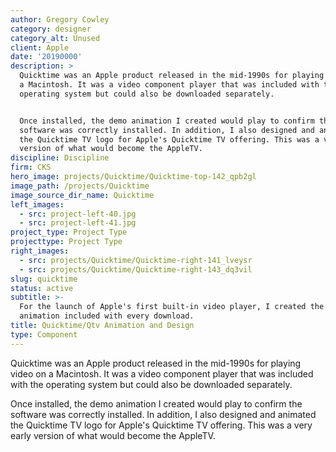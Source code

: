 ```yaml
---
author: Gregory Cowley
category: designer
category_alt: Unused
client: Apple
date: '20190000'
description: >
  Quicktime was an Apple product released in the mid-1990s for playing video on
  a Macintosh. It was a video component player that was included with the
  operating system but could also be downloaded separately.


  Once installed, the demo animation I created would play to confirm the
  software was correctly installed. In addition, I also designed and animated
  the Quicktime TV logo for Apple's Quicktime TV offering. This was a very early
  version of what would become the AppleTV.
discipline: Discipline
firm: CKS
hero_image: projects/Quicktime/Quicktime-top-142_qpb2gl
image_path: /projects/Quicktime
image_source_dir_name: Quicktime
left_images:
  - src: project-left-40.jpg
  - src: project-left-41.jpg
project_type: Project Type
projecttype: Project Type
right_images:
  - src: projects/Quicktime/Quicktime-right-141_lveysr
  - src: projects/Quicktime/Quicktime-right-143_dq3vil
slug: quicktime
status: active
subtitle: >-
  For the launch of Apple's first built-in video player, I created the test
  animation included with every download.
title: Quicktime/Qtv Animation and Design
type: Component
---
```

Quicktime was an Apple product released in the mid-1990s for playing video on a Macintosh. It was a video component player that was included with the operating system but could also be downloaded separately.

Once installed, the demo animation I created would play to confirm the software was correctly installed. In addition, I also designed and animated the Quicktime TV logo for Apple's Quicktime TV offering. This was a very early version of what would become the AppleTV.
